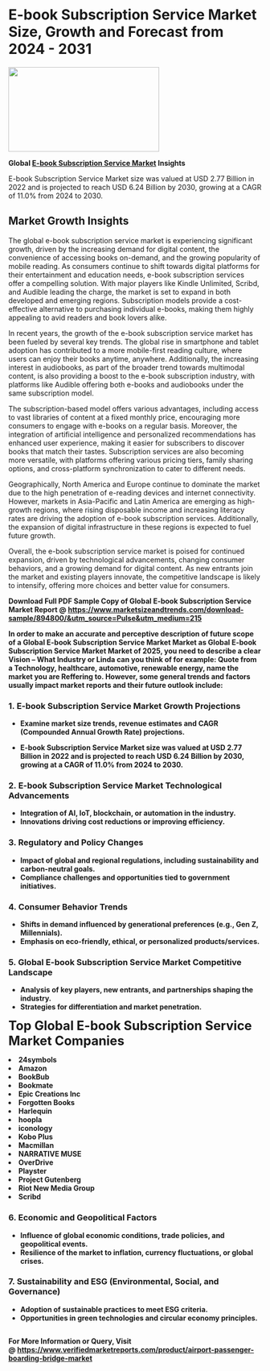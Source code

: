 <H1>E-book Subscription Service Market Size, Growth and Forecast from 2024 - 2031</H1><img class="aligncenter size-medium wp-image-584254" src="https://thirdeyenews.in/wp-content/uploads/2024/09/Global-Market-Research-300x168.jpeg" alt="" width="300" height="168" /><p><strong>Global&nbsp;<a href="https://www.marketsizeandtrends.com/download-sample/894800/&amp;utm_source=Pulse&amp;utm_medium=215">E-book Subscription Service Market</a> Insights</strong></p><p>E-book Subscription Service Market size was valued at USD 2.77 Billion in 2022 and is projected to reach USD 6.24 Billion by 2030, growing at a CAGR of 11.0% from 2024 to 2030.</p><p><h2>Market Growth Insights</h2> <p>The global e-book subscription service market is experiencing significant growth, driven by the increasing demand for digital content, the convenience of accessing books on-demand, and the growing popularity of mobile reading. As consumers continue to shift towards digital platforms for their entertainment and education needs, e-book subscription services offer a compelling solution. With major players like Kindle Unlimited, Scribd, and Audible leading the charge, the market is set to expand in both developed and emerging regions. Subscription models provide a cost-effective alternative to purchasing individual e-books, making them highly appealing to avid readers and book lovers alike.</p> <p><strong></strong></p> <p>In recent years, the growth of the e-book subscription service market has been fueled by several key trends. The global rise in smartphone and tablet adoption has contributed to a more mobile-first reading culture, where users can enjoy their books anytime, anywhere. Additionally, the increasing interest in audiobooks, as part of the broader trend towards multimodal content, is also providing a boost to the e-book subscription industry, with platforms like Audible offering both e-books and audiobooks under the same subscription model.</p> <p>The subscription-based model offers various advantages, including access to vast libraries of content at a fixed monthly price, encouraging more consumers to engage with e-books on a regular basis. Moreover, the integration of artificial intelligence and personalized recommendations has enhanced user experience, making it easier for subscribers to discover books that match their tastes. Subscription services are also becoming more versatile, with platforms offering various pricing tiers, family sharing options, and cross-platform synchronization to cater to different needs.</p> <p>Geographically, North America and Europe continue to dominate the market due to the high penetration of e-reading devices and internet connectivity. However, markets in Asia-Pacific and Latin America are emerging as high-growth regions, where rising disposable income and increasing literacy rates are driving the adoption of e-book subscription services. Additionally, the expansion of digital infrastructure in these regions is expected to fuel future growth.</p> <p>Overall, the e-book subscription service market is poised for continued expansion, driven by technological advancements, changing consumer behaviors, and a growing demand for digital content. As new entrants join the market and existing players innovate, the competitive landscape is likely to intensify, offering more choices and better value for consumers.</p> <p><strong></p><p><span class=""><strong>Download Full PDF Sample Copy of Global E-book Subscription Service Market Report</strong> @ <a href="https://www.marketsizeandtrends.com/download-sample/894800/&amp;utm_source=Pulse&amp;utm_medium=215" target="_blank">https://www.marketsizeandtrends.com/download-sample/894800/&amp;utm_source=Pulse&amp;utm_medium=215</a></span></p><p>In order to make an accurate and perceptive description of future scope of a Global&nbsp;E-book Subscription Service Market Market as Global&nbsp;E-book Subscription Service Market Market of 2025, you need to describe a clear Vision &ndash; What Industry or Linda can you think of for example: Quote from a Technology, healthcare, automotive, renewable energy, name the market you are Reffering to. However, some general trends and factors usually impact market reports and their future outlook include:</p><h3>1.&nbsp;<strong>E-book Subscription Service Market Growth Projections</strong></h3><ul><li>Examine market size trends, revenue estimates and CAGR (Compounded Annual Growth Rate) projections.</li><li><p>E-book Subscription Service Market size was valued at USD 2.77 Billion in 2022 and is projected to reach USD 6.24 Billion by 2030, growing at a CAGR of 11.0% from 2024 to 2030.</p></li></ul><h3>2.&nbsp;<strong>E-book Subscription Service Market Technological Advancements</strong></h3><ul><li>Integration of AI, IoT, blockchain, or automation in the industry.</li><li>Innovations driving cost reductions or improving efficiency.</li></ul><h3>3.&nbsp;<strong>Regulatory and Policy Changes</strong></h3><ul><li>Impact of global and regional regulations, including sustainability and carbon-neutral goals.</li><li>Compliance challenges and opportunities tied to government initiatives.</li></ul><h3>4.&nbsp;<strong>Consumer Behavior Trends</strong></h3><ul><li>Shifts in demand influenced by generational preferences (e.g., Gen Z, Millennials).</li><li>Emphasis on eco-friendly, ethical, or personalized products/services.</li></ul><h3>5.&nbsp;<strong>Global E-book Subscription Service Market Competitive Landscape</strong></h3><ul><li>Analysis of key players, new entrants, and partnerships shaping the industry.</li><li>Strategies for differentiation and market penetration.</li></ul><p data-pm-slice="1 1 []"><span style="color: inherit; font-family: inherit; font-size: 25px;">Top Global E-book Subscription Service Market Companies</span></p><div class="" data-test-id=""><p><li>24symbols</li><li> Amazon</li><li> BookBub</li><li> Bookmate</li><li> Epic Creations Inc</li><li> Forgotten Books</li><li> Harlequin</li><li> hoopla</li><li> iconology</li><li> Kobo Plus</li><li> Macmillan</li><li> NARRATIVE MUSE</li><li> OverDrive</li><li> Playster</li><li> Project Gutenberg</li><li> Riot New Media Group</li><li> Scribd</li></p></div><h3>6.&nbsp;<strong>Economic and Geopolitical Factors</strong></h3><ul><li>Influence of global economic conditions, trade policies, and geopolitical events.</li><li>Resilience of the market to inflation, currency fluctuations, or global crises.</li></ul><h3>7.&nbsp;<strong>Sustainability and ESG (Environmental, Social, and Governance)</strong></h3><ul><li>Adoption of sustainable practices to meet ESG criteria.</li><li>Opportunities in green technologies and circular economy principles.</li></ul><h2><strong style="font-size: 14px;">For More Information or Query, Visit @&nbsp;</strong><a style="background-color: #ffffff; font-size: 14px;" href="https://www.marketsizeandtrends.com/report/e-book-subscription-service-market-/" target="_blank">https://www.verifiedmarketreports.com/product/airport-passenger-boarding-bridge-market</a></h2>
